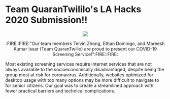 # Team QuaranTwililo's LA Hacks 2020 Submission!!

<p align="center"><img src= "https://challengepost-s3-challengepost.netdna-ssl.com/photos/production/challenge_thumbnails/000/787/815/datas/original.png"></p>


<p align="center"> :FIRE::FIRE:"Our team members Telvin Zhong, Ethan Domingo, and Mareesh Kumar Issar (Team QuaranTwilio) are proud to present our COVID-19 Screening Service!":FIRE::FIRE:</p>

Most existing screening services require internet services that are not always available to the socioeconomically disadvantaged, despite being the group most at risk for coronavirus. Additionally, websites optimized for desktop usage with too many options may be more difficult to navigate to for senior citizens. Our goal was to create a streamlined approach with fewer practical barriers and technical complications.
